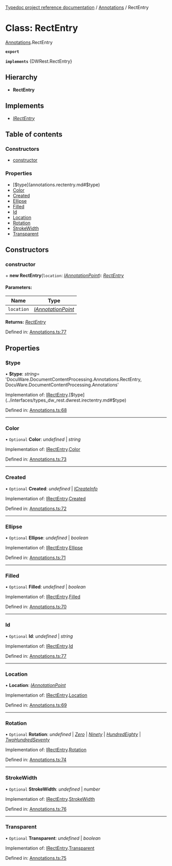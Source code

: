 [Typedoc project reference documentation](../README.md) / [Annotations](../modules/annotations.md) / RectEntry

# Class: RectEntry

[Annotations](../modules/annotations.md).RectEntry

**`export`** 

**`implements`** {DWRest.RectEntry}

## Hierarchy

* **RectEntry**

## Implements

* [*IRectEntry*](../interfaces/types_dw_rest.dwrest.irectentry.md)

## Table of contents

### Constructors

- [constructor](annotations.rectentry.md#constructor)

### Properties

- [$type](annotations.rectentry.md#$type)
- [Color](annotations.rectentry.md#color)
- [Created](annotations.rectentry.md#created)
- [Ellipse](annotations.rectentry.md#ellipse)
- [Filled](annotations.rectentry.md#filled)
- [Id](annotations.rectentry.md#id)
- [Location](annotations.rectentry.md#location)
- [Rotation](annotations.rectentry.md#rotation)
- [StrokeWidth](annotations.rectentry.md#strokewidth)
- [Transparent](annotations.rectentry.md#transparent)

## Constructors

### constructor

\+ **new RectEntry**(`location`: [*IAnnotationPoint*](../interfaces/types_dw_rest.dwrest.iannotationpoint.md)): [*RectEntry*](annotations.rectentry.md)

#### Parameters:

Name | Type |
------ | ------ |
`location` | [*IAnnotationPoint*](../interfaces/types_dw_rest.dwrest.iannotationpoint.md) |

**Returns:** [*RectEntry*](annotations.rectentry.md)

Defined in: [Annotations.ts:77](https://github.com/DocuWare/REST-Sample-TS/blob/6171aa8/src/Annotations.ts#L77)

## Properties

### $type

• **$type**: *string*= 'DocuWare.DocumentContentProcessing.Annotations.RectEntry, DocuWare.DocumentContentProcessing.Annotations'

Implementation of: [IRectEntry](../interfaces/types_dw_rest.dwrest.irectentry.md).[$type](../interfaces/types_dw_rest.dwrest.irectentry.md#$type)

Defined in: [Annotations.ts:68](https://github.com/DocuWare/REST-Sample-TS/blob/6171aa8/src/Annotations.ts#L68)

___

### Color

• `Optional` **Color**: *undefined* \| *string*

Implementation of: [IRectEntry](../interfaces/types_dw_rest.dwrest.irectentry.md).[Color](../interfaces/types_dw_rest.dwrest.irectentry.md#color)

Defined in: [Annotations.ts:73](https://github.com/DocuWare/REST-Sample-TS/blob/6171aa8/src/Annotations.ts#L73)

___

### Created

• `Optional` **Created**: *undefined* \| [*ICreateInfo*](../interfaces/types_dw_rest.dwrest.icreateinfo.md)

Implementation of: [IRectEntry](../interfaces/types_dw_rest.dwrest.irectentry.md).[Created](../interfaces/types_dw_rest.dwrest.irectentry.md#created)

Defined in: [Annotations.ts:72](https://github.com/DocuWare/REST-Sample-TS/blob/6171aa8/src/Annotations.ts#L72)

___

### Ellipse

• `Optional` **Ellipse**: *undefined* \| *boolean*

Implementation of: [IRectEntry](../interfaces/types_dw_rest.dwrest.irectentry.md).[Ellipse](../interfaces/types_dw_rest.dwrest.irectentry.md#ellipse)

Defined in: [Annotations.ts:71](https://github.com/DocuWare/REST-Sample-TS/blob/6171aa8/src/Annotations.ts#L71)

___

### Filled

• `Optional` **Filled**: *undefined* \| *boolean*

Implementation of: [IRectEntry](../interfaces/types_dw_rest.dwrest.irectentry.md).[Filled](../interfaces/types_dw_rest.dwrest.irectentry.md#filled)

Defined in: [Annotations.ts:70](https://github.com/DocuWare/REST-Sample-TS/blob/6171aa8/src/Annotations.ts#L70)

___

### Id

• `Optional` **Id**: *undefined* \| *string*

Implementation of: [IRectEntry](../interfaces/types_dw_rest.dwrest.irectentry.md).[Id](../interfaces/types_dw_rest.dwrest.irectentry.md#id)

Defined in: [Annotations.ts:77](https://github.com/DocuWare/REST-Sample-TS/blob/6171aa8/src/Annotations.ts#L77)

___

### Location

• **Location**: [*IAnnotationPoint*](../interfaces/types_dw_rest.dwrest.iannotationpoint.md)

Implementation of: [IRectEntry](../interfaces/types_dw_rest.dwrest.irectentry.md).[Location](../interfaces/types_dw_rest.dwrest.irectentry.md#location)

Defined in: [Annotations.ts:69](https://github.com/DocuWare/REST-Sample-TS/blob/6171aa8/src/Annotations.ts#L69)

___

### Rotation

• `Optional` **Rotation**: *undefined* \| [*Zero*](../enums/types_dw_rest.dwrest.rotation.md#zero) \| [*Ninety*](../enums/types_dw_rest.dwrest.rotation.md#ninety) \| [*HundredEighty*](../enums/types_dw_rest.dwrest.rotation.md#hundredeighty) \| [*TwoHundredSeventy*](../enums/types_dw_rest.dwrest.rotation.md#twohundredseventy)

Implementation of: [IRectEntry](../interfaces/types_dw_rest.dwrest.irectentry.md).[Rotation](../interfaces/types_dw_rest.dwrest.irectentry.md#rotation)

Defined in: [Annotations.ts:74](https://github.com/DocuWare/REST-Sample-TS/blob/6171aa8/src/Annotations.ts#L74)

___

### StrokeWidth

• `Optional` **StrokeWidth**: *undefined* \| *number*

Implementation of: [IRectEntry](../interfaces/types_dw_rest.dwrest.irectentry.md).[StrokeWidth](../interfaces/types_dw_rest.dwrest.irectentry.md#strokewidth)

Defined in: [Annotations.ts:76](https://github.com/DocuWare/REST-Sample-TS/blob/6171aa8/src/Annotations.ts#L76)

___

### Transparent

• `Optional` **Transparent**: *undefined* \| *boolean*

Implementation of: [IRectEntry](../interfaces/types_dw_rest.dwrest.irectentry.md).[Transparent](../interfaces/types_dw_rest.dwrest.irectentry.md#transparent)

Defined in: [Annotations.ts:75](https://github.com/DocuWare/REST-Sample-TS/blob/6171aa8/src/Annotations.ts#L75)
